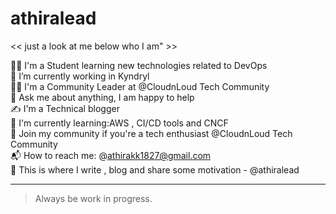 # athiralead
<< just a look at me below who I am" >>

👨‍🎓 I'm a Student learning new technologies related to DevOps     
🔭 I’m currently working in Kyndryl                          
👨‍🏫 I'm a Community Leader at @CloudnLoud Tech Community               
💬 Ask me about anything, I am happy to help           
✍ I'm a Technical blogger                
🌱 I'm currently learning:AWS , CI/CD tools and CNCF                          
👯 Join my community if you're a tech enthusiast @CloudnLoud Tech Community                                 
📬 How to reach me: @athirakk1827@gmail.com                        
💪 This is where I write , blog and share some motivation - @athiralead                                     


---
> Always be work in progress.
